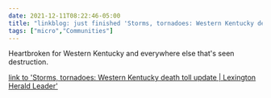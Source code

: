 ```yaml
---
date: 2021-12-11T08:22:46-05:00
title: "linkblog: just finished 'Storms, tornadoes: Western Kentucky death toll update | Lexington Herald Leader'"
tags: ["micro","Communities"]
---
```

Heartbroken for Western Kentucky and everywhere else that's seen destruction.
 
[link to 'Storms, tornadoes: Western Kentucky death toll update | Lexington Herald Leader'](https://www.kentucky.com/news/state/kentucky/article256511091.html)

